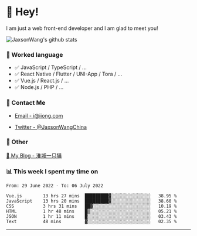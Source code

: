 # 👋 Hey!

I am just a web front-end developer and I am glad to meet you!

![JaxsonWang's github stats](https://github-readme-stats.vercel.app/api?username=JaxsonWang&&show_icons=true&&title_color=1abc9c&&icon_color=1abc9c)


### 📝 Worked language

- ✅ JavaScript / TypeScript / ...
- ✅ React Native / Flutter / UNI-App / Tora / ...
- ✅ Vue.js / React.js / ...
- ✅ Node.js / PHP / ...

### 📮 Contact Me

- [Email - i@iiong.com](mailto:i@iiong.com)

- [Twitter - @JaxsonWangChina](https://twitter.com/JaxsonWangChina)

### 🤪 Other

[📌 My Blog - 淮城一只猫](https://iiong.com)

### 📊 This week I spent my time on

<!--START_SECTION:waka-->

```text
From: 29 June 2022 - To: 06 July 2022

Vue.js        13 hrs 27 mins  █████████▓░░░░░░░░░░░░░░░   38.95 %
JavaScript    13 hrs 20 mins  █████████▓░░░░░░░░░░░░░░░   38.60 %
CSS           3 hrs 31 mins   ██▓░░░░░░░░░░░░░░░░░░░░░░   10.19 %
HTML          1 hr 48 mins    █▒░░░░░░░░░░░░░░░░░░░░░░░   05.21 %
JSON          1 hr 11 mins    █░░░░░░░░░░░░░░░░░░░░░░░░   03.43 %
Text          48 mins         ▓░░░░░░░░░░░░░░░░░░░░░░░░   02.35 %
```

<!--END_SECTION:waka-->

---
